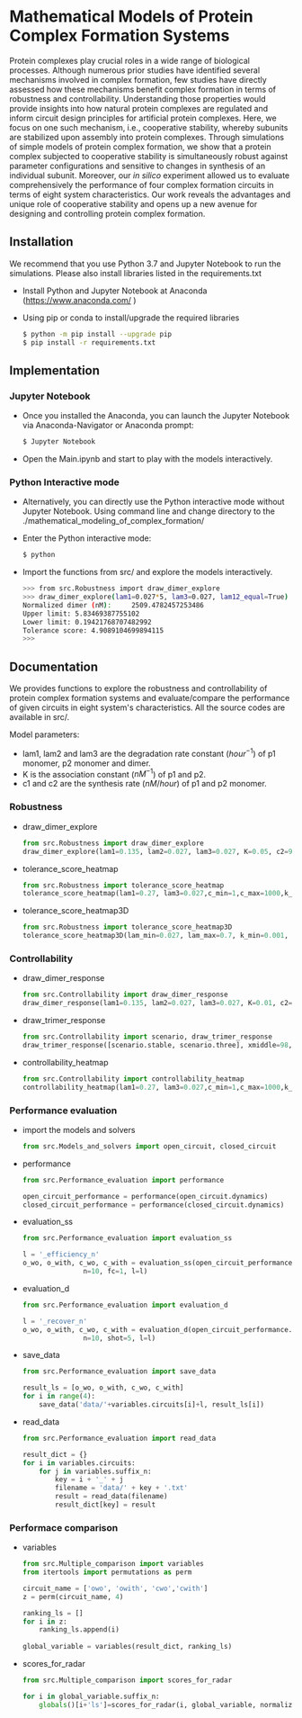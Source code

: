 # Mathematical Models of Protein Complex Formation Systems

Protein complexes play crucial roles in a wide range of biological processes. Although numerous prior studies have identified several mechanisms involved in complex formation, few studies have directly assessed how these mechanisms benefit complex formation in terms of robustness and controllability. Understanding those properties would provide insights into how natural protein complexes are regulated and inform circuit design principles for artificial protein complexes. Here, we focus on one such mechanism, i.e., cooperative stability, whereby subunits are stabilized upon assembly into protein complexes. Through simulations of simple models of protein complex formation, we show that a protein complex subjected to cooperative stability is simultaneously robust against parameter configurations and sensitive to changes in synthesis of an individual subunit. Moreover, our *in silico* experiment allowed us to evaluate comprehensively the performance of four complex formation circuits in terms of eight system characteristics. Our work reveals the advantages and unique role of cooperative stability and opens up a new avenue for designing and controlling protein complex formation.

## Installation

We recommend that you use Python 3.7 and Jupyter Notebook to run the simulations.  Please also install libraries listed in the requirements.txt 

- Install Python and Jupyter Notebook at Anaconda (https://www.anaconda.com/ )

- Using pip or conda to install/upgrade the required libraries

  ```bash
  $ python -m pip install --upgrade pip
  $ pip install -r requirements.txt
  ```

## Implementation

### Jupyter Notebook

- Once you installed the Anaconda, you can launch the Jupyter Notebook via Anaconda-Navigator or Anaconda prompt:

  ```bash
  $ Jupyter Notebook
  ```

- Open the Main.ipynb and start to play with the models interactively.

### Python Interactive mode

- Alternatively, you can directly use the Python interactive mode without Jupyter Notebook. Using command line and change directory to the ./mathematical_modeling_of_complex_formation/

- Enter the Python interactive mode:

  ```bash
  $ python 
  ```

- Import the functions from src/ and explore the models interactively.

  ```bash
  >>> from src.Robustness import draw_dimer_explore
  >>> draw_dimer_explore(lam1=0.027*5, lam3=0.027, lam12_equal=True)
  Normalized dimer (nM):	 2509.4782457253486
  Upper limit: 5.83469387755102
  Lower limit: 0.19421768707482992
  Tolerance score: 4.9089104699894115
  >>>
  ```

## Documentation 

We provides functions to explore the robustness and controllability of protein complex formation systems and evaluate/compare the performance of given circuits in eight system's characteristics. All the source codes are available in src/.

Model parameters: 

- lam1, lam2 and lam3 are the degradation rate constant ($hour^{-1}$) of p1 monomer, p2 monomer and dimer.
- K is the association constant ($nM^{-1}$) of p1 and p2.
- c1 and c2 are the synthesis rate ($nM/hour$)  of p1 and p2 monomer.

### Robustness

- draw_dimer_explore

  ```python
  from src.Robustness import draw_dimer_explore
  draw_dimer_explore(lam1=0.135, lam2=0.027, lam3=0.027, K=0.05, c2=98, fold=2, lam12_equal=True, normalize=True)
  ```

- tolerance_score_heatmap

  ```python
  from src.Robustness import tolerance_score_heatmap
  tolerance_score_heatmap(lam1=0.27, lam3=0.027,c_min=1,c_max=1000,k_min=0.001,k_max=1,resolution1 = 500, resolution2=500)
  ```

- tolerance_score_heatmap3D

  ```python
  from src.Robustness import tolerance_score_heatmap3D
  tolerance_score_heatmap3D(lam_min=0.027, lam_max=0.7, k_min=0.001, k_max=1, c2=10, offset=0, resolution=100)
  ```

### Controllability

- draw_dimer_response

  ```python
  from src.Controllability import draw_dimer_response
  draw_dimer_response(lam1=0.135, lam2=0.027, lam3=0.027, K=0.01, c2=98, fold=2, lam12_equal=True, normalize=True, compare=True)
  ```

- draw_trimer_response

  ```python
  from src.Controllability import scenario, draw_trimer_response
  draw_trimer_response([scenario.stable, scenario.three], xmiddle=98, who='c3')
  ```

- controllability_heatmap 

  ```python
  from src.Controllability import controllability_heatmap
  controllability_heatmap(lam1=0.27, lam3=0.027,c_min=1,c_max=1000,k_min=0.001,k_max=1,resolution1 = 500, resolution2=500, up=True)
  ```

### Performance evaluation 

- import the models and solvers

  ```python
  from src.Models_and_solvers import open_circuit, closed_circuit
  ```

- performance

  ```python
  from src.Performance_evaluation import performance
  
  open_circuit_performance = performance(open_circuit.dynamics)
  closed_circuit_performance = performance(closed_circuit.dynamics)
  ```

- evaluation_ss

  ```python
  from src.Performance_evaluation import evaluation_ss
  
  l = '_efficiency_n'
  o_wo, o_with, c_wo, c_with = evaluation_ss(open_circuit_performance.efficiency, closed_circuit_performance.efficiency, 
                 n=10, fc=1, l=l)
  ```

- evaluation_d

  ```python
  from src.Performance_evaluation import evaluation_d
  
  l = '_recover_n'
  o_wo, o_with, c_wo, c_with = evaluation_d(open_circuit_performance.recovery_time, closed_circuit_performance.recovery_time, 
                 n=10, shot=5, l=l)
  ```

- save_data

  ```python
  from src.Performance_evaluation import save_data
  
  result_ls = [o_wo, o_with, c_wo, c_with]
  for i in range(4):
      save_data('data/'+variables.circuits[i]+l, result_ls[i])
  ```

- read_data

  ```python
  from src.Performance_evaluation import read_data
  
  result_dict = {}
  for i in variables.circuits:
      for j in variables.suffix_n:
          key = i + '_' + j
          filename = 'data/' + key + '.txt'
          result = read_data(filename)
          result_dict[key] = result
  ```

### Performace comparison 

- variables 

  ```python
  from src.Multiple_comparison import variables
  from itertools import permutations as perm 
  
  circuit_name = ['owo', 'owith', 'cwo','cwith']
  z = perm(circuit_name, 4)
  
  ranking_ls = []
  for i in z:
      ranking_ls.append(i)
      
  global_variable = variables(result_dict, ranking_ls)
  ```

- scores_for_radar

  ```python
  from src.Multiple_comparison import scores_for_radar
  
  for i in global_variable.suffix_n:
      globals()[i+'ls']=scores_for_radar(i, global_variable, normalize=True)
  ```

  







